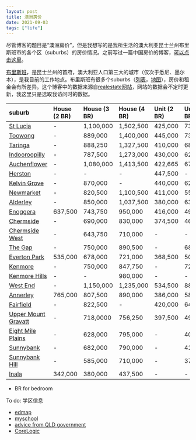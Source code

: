 ```yaml
---
layout: post
title: 澳洲房价
date: 2021-09-03
tags: ["life"]
---
```


尽管博客的题目是“澳洲房价”，但是我想写的是我所生活的澳大利亚昆士兰州布里斯班市的各个区（suburbs）的房价情况。之前写过一篇中国房价的博客，[可以点击这里](http://zjuwhw.github.io/2020/02/25/house.html)。

[布里斯班](https://en.wikipedia.org/wiki/Brisbane)，是昆士兰州的首府，澳大利亚人口第三大的城市（仅次于悉尼、墨尔本），是我目前的工作地点。布里斯班有很多个suburbs（[列表](https://en.wikipedia.org/wiki/List_of_Brisbane_suburbs)，[地图](https://ontheworldmap.com/australia/city/brisbane/brisbane-suburbs-map.jpg)），房价和租金会有所差异。这个博客中的数据来源自[realestate网站](https://www.realestate.com.au/neighbourhoods/)，网站的数据会不定时更新，我这里只是选取我访问时的数据。

|suburb|House (2 BR)| House (3 BR)| House (4 BR)| Unit (2 BR)|Unit (3 BR)| 
|:--|:--|:--|:--|:--|:--|
| [St Lucia](https://www.realestate.com.au/neighbourhoods/st-lucia-4067-qld) |-|1,100,000|1,502,500|425,000|730,000
| [Toowong](https://www.realestate.com.au/neighbourhoods/toowong-4066-qld) |-|889,000|1,400,000|445,000|731,000|
|[Taringa](https://www.realestate.com.au/neighbourhoods/taringa-4068-qld) |-|888,250|1,327,500|410,000|680,000|
| [Indooroopilly](https://www.realestate.com.au/neighbourhoods/indooroopilly-4068-qld) |-|787,500|1,273,000|430,000|620,000
| [Auchenflower](https://www.realestate.com.au/neighbourhoods/auchenflower-4066-qld)|-|1,080,000|1,413,500|422,665|675,000|
| [Herston](https://www.realestate.com.au/neighbourhoods/herston-4006-qld) |-|-|-|447,500|-
| [Kelvin Grove](https://www.realestate.com.au/neighbourhoods/kelvin-grove-4059-qld)|-|870,000|-|440,000|629,607
| [Newmarket](https://www.realestate.com.au/neighbourhoods/newmarket-4051-qld)|-|820,500|1,100,500|411,000|557,500|
|[Alderley](https://www.realestate.com.au/neighbourhoods/alderley-4051-qld)|-|850,000|1,037,500|380,000|632,500|
|[Enoggera](https://www.realestate.com.au/neighbourhoods/enoggera-4051-qld)|637,500|743,750|950,000|416,000|499,100|
|[Chermside](https://www.realestate.com.au/neighbourhoods/chermside-4032-qld)|-|690,000|830,000|374,500|461,250
|[Chermside West](https://www.realestate.com.au/neighbourhoods/chermside-west-4032-qld)|-|643,750|710,000|-|-|
|[The Gap](https://www.realestate.com.au/neighbourhoods/the-gap-4061-qld)|-|750,000|890,500|-|682,500|
|[Everton Park](https://www.realestate.com.au/neighbourhoods/everton-park-4053-qld)|535,000|678,000|721,000|368,500|507,500|
| [Kenmore](https://www.realestate.com.au/neighbourhoods/kenmore-4069-qld)|-|750,000|847,750|-|725,500
| [Kenmore Hills](https://www.realestate.com.au/neighbourhoods/kenmore-hills-4069-qld)|-|-|980,000|-|-|
| [West End](https://www.realestate.com.au/neighbourhoods/west-end-4101-qld)|-|1,150,000|1,235,000|534,500|884,000
| [Annerley](https://www.realestate.com.au/neighbourhoods/annerley-4103-qld)|765,000|807,500|890,000|386,000|580,000|
| [Fairfield](https://www.realestate.com.au/neighbourhoods/fairfield-4103-qld) |-|822,500|-|420,000|647,000
| [Upper Mount Gravatt](https://www.realestate.com.au/neighbourhoods/upper-mount-gravatt-4122-qld) |-|718,0000|756,250|397,500|494,500|
| [Eight Mile Plains](https://www.realestate.com.au/neighbourhoods/eight-mile-plains-4113-qld)|-|628,000|795,000|-|400,000|
| [Sunnybank](https://www.realestate.com.au/neighbourhoods/sunnybank-4109-qld) |-|682,000|790,000|-|415,000
| [Sunnybank Hill](https://www.realestate.com.au/neighbourhoods/sunnybank-hills-4109-qld) |-|585,000|710,000|-|372,000|
| [Inala](https://www.realestate.com.au/neighbourhoods/inala-4077-qld)|342,000|380,000|437,500|-|-|



* BR for bedroom

To do: 学区信息

- [edmap](https://www.qgso.qld.gov.au/maps/edmap/)
- [myschool](https://www.myschool.edu.au/)
- [advice from QLD government](https://www.qld.gov.au/law/housing-and-neighbours/buying-and-selling-a-property/buying-a-home)
- [CoreLogic](https://www.corelogic.com.au/our-data/mapping-market)